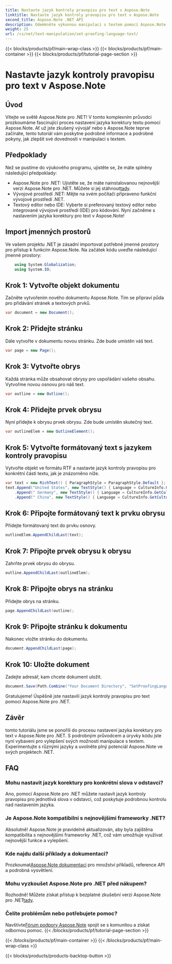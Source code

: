 ```yaml
---
title: Nastavte jazyk kontroly pravopisu pro text v Aspose.Note
linktitle: Nastavte jazyk kontroly pravopisu pro text v Aspose.Note
second_title: Aspose.Note .NET API
description: Odemkněte výkonnou manipulaci s textem pomocí Aspose.Note pro .NET. Nastavte jazyk korektury bez námahy pomocí podrobných pokynů. Vylepšete své .NET projekty nyní!
weight: 25
url: /cs/net/text-manipulation/set-proofing-language-text/
---
```


{{< blocks/products/pf/main-wrap-class >}}
{{< blocks/products/pf/main-container >}}
{{< blocks/products/pf/tutorial-page-section >}}

# Nastavte jazyk kontroly pravopisu pro text v Aspose.Note

## Úvod
Vítejte ve světě Aspose.Note pro .NET! V tomto komplexním průvodci prozkoumáme fascinující proces nastavení jazyka korektury textu pomocí Aspose.Note. Ať už jste zkušený vývojář nebo s Aspose.Note teprve začínáte, tento tutoriál vám poskytne podrobné informace a podrobné pokyny, jak zlepšit své dovednosti v manipulaci s textem.
## Předpoklady
Než se pustíme do výukového programu, ujistěte se, že máte splněny následující předpoklady:
- Aspose.Note pro .NET: Ujistěte se, že máte nainstalovanou nejnovější verzi Aspose.Note pro .NET. Můžete si jej stáhnout[tady](https://releases.aspose.com/note/net/).
- Vývojové prostředí .NET: Mějte na svém počítači připraveno funkční vývojové prostředí .NET.
- Textový editor nebo IDE: Vyberte si preferovaný textový editor nebo integrované vývojové prostředí (IDE) pro kódování.
Nyní začněme s nastavením jazyka korektury pro text v Aspose.Note!
## Import jmenných prostorů
Ve vašem projektu .NET je zásadní importovat potřebné jmenné prostory pro přístup k funkcím Aspose.Note. Na začátek kódu uveďte následující jmenné prostory:
```csharp
    using System.Globalization;
    using System.IO;
```
## Krok 1: Vytvořte objekt dokumentu
Začněte vytvořením nového dokumentu Aspose.Note. Tím se připraví půda pro přidávání stránek a textových prvků.
```csharp
var document = new Document();
```
## Krok 2: Přidejte stránku
Dále vytvořte v dokumentu novou stránku. Zde bude umístěn váš text.
```csharp
var page = new Page();
```
## Krok 3: Vytvořte obrys
Každá stránka může obsahovat obrysy pro uspořádání vašeho obsahu. Vytvořme novou osnovu pro náš text.
```csharp
var outline = new Outline();
```
## Krok 4: Přidejte prvek obrysu
Nyní přidejte k obrysu prvek obrysu. Zde bude umístěn skutečný text.
```csharp
var outlineElem = new OutlineElement();
```
## Krok 5: Vytvořte formátovaný text s jazykem kontroly pravopisu
Vytvořte objekt ve formátu RTF a nastavte jazyk kontroly pravopisu pro konkrétní části textu, jak je znázorněno níže.
```csharp
var text = new RichText() { ParagraphStyle = ParagraphStyle.Default };
text.Append("United States", new TextStyle() { Language = CultureInfo.GetCultureInfo("en-US") })
    .Append(" Germany", new TextStyle() { Language = CultureInfo.GetCultureInfo("de-DE") })
    .Append(" China", new TextStyle() { Language = CultureInfo.GetCultureInfo("zh-CN") });
```
## Krok 6: Připojte formátovaný text k prvku obrysu
Přidejte formátovaný text do prvku osnovy.
```csharp
outlineElem.AppendChildLast(text);
```
## Krok 7: Připojte prvek obrysu k obrysu
Zahrňte prvek obrysu do obrysu.
```csharp
outline.AppendChildLast(outlineElem);
```
## Krok 8: Připojte obrys na stránku
Přidejte obrys na stránku.
```csharp
page.AppendChildLast(outline);
```
## Krok 9: Připojte stránku k dokumentu
Nakonec vložte stránku do dokumentu.
```csharp
document.AppendChildLast(page);
```
## Krok 10: Uložte dokument
Zadejte adresář, kam chcete dokument uložit.
```csharp
document.Save(Path.Combine("Your Document Directory", "SetProofingLanguageForText.one"));
```
Gratulujeme! Úspěšně jste nastavili jazyk kontroly pravopisu pro text pomocí Aspose.Note pro .NET.
## Závěr
tomto tutoriálu jsme se ponořili do procesu nastavení jazyka korektury pro text v Aspose.Note pro .NET. S podrobným průvodcem a úryvky kódu jste nyní vybaveni pro vylepšení svých možností manipulace s textem. Experimentujte s různými jazyky a uvolněte plný potenciál Aspose.Note ve svých projektech .NET.

## FAQ
### Mohu nastavit jazyk korektury pro konkrétní slova v odstavci?
Ano, pomocí Aspose.Note pro .NET můžete nastavit jazyk kontroly pravopisu pro jednotlivá slova v odstavci, což poskytuje podrobnou kontrolu nad nastavením jazyka.
### Je Aspose.Note kompatibilní s nejnovějšími frameworky .NET?
Absolutně! Aspose.Note je pravidelně aktualizován, aby byla zajištěna kompatibilita s nejnovějšími frameworky .NET, což vám umožňuje využívat nejnovější funkce a vylepšení.
### Kde najdu další příklady a dokumentaci?
 Prozkoumat[Aspose.Note dokumentaci](https://reference.aspose.com/note/net/) pro množství příkladů, reference API a podrobná vysvětlení.
### Mohu vyzkoušet Aspose.Note pro .NET před nákupem?
 Rozhodně! Můžete získat přístup k bezplatné zkušební verzi Aspose.Note pro .NET[tady](https://releases.aspose.com/).
### Čelíte problémům nebo potřebujete pomoc?
 Navštivte[Fórum podpory Aspose.Note](https://forum.aspose.com/c/note/28) spojit se s komunitou a získat odbornou pomoc.
{{< /blocks/products/pf/tutorial-page-section >}}

{{< /blocks/products/pf/main-container >}}
{{< /blocks/products/pf/main-wrap-class >}}

{{< blocks/products/products-backtop-button >}}
